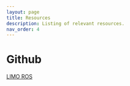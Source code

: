 ```yaml
---
layout: page
title: Resources
description: Listing of relevant resources.
nav_order: 4
---
```


# Github

[LIMO ROS](https://github.com/westonrobot)
